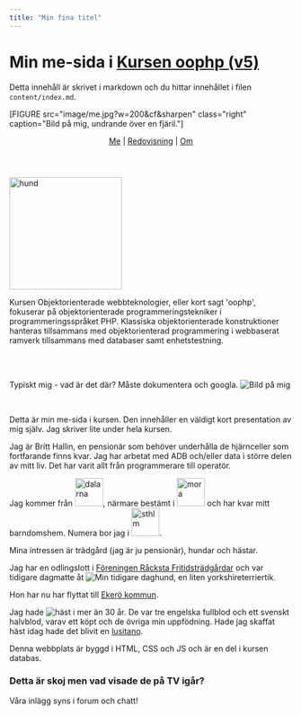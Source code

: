 ```yaml
---
title: "Min fina titel"
---
```

<div class="rubrikrad">
    <h1>Min me-sida i
        <a href="https://dbwebb.se/kurser/oophp-v5">Kursen oophp (v5)</a></h1>
</div>

Detta innehåll är skrivet i markdown och du hittar innehållet i filen `content/index.md`.

[FIGURE src="image/me.jpg?w=200&cf&sharpen" class="right" caption="Bild på mig, undrande över en fjäril."]

<html lang="sv">
<head>
    <meta charset="utf-8">
    <title>Presentation av min själv i databaskursen </title>
<!--    <link rel="stylesheet" href="style/style_03_color.css"> -->
    <link rel="stylesheet" href="style/style_me.css">
    <link rel="stylesheet" href="style/responsive.css">
    <link rel="icon" href="favicon.ico">
</head>

<body>

<header>
    <nav>
        <a href="me.html">Me</a> |
        <a href="redovisning.html">Redovisning</a> |
        <a href="om.html">Om</a>
    </nav>
</header>

<div>
    <img src="img/hund.jpg" id="hund" width="200" alt="hund">
</div>


Kursen Objektorienterade webbteknologier, eller kort sagt 'oophp', fokuserar på objektorienterade programmeringstekniker i programmeringsspråket PHP. Klassiska objektorienterade konstruktioner hanteras tillsammans med objektorienterad programmering i webbaserat ramverk tillsammans med databaser samt enhetstestning.
<div class="min-sida">
<br><br>
<p>Typiskt mig - vad är det där? Måste dokumentera och googla.
    <img src="img/me_fjaril.jpg" id="jag" alt="Bild på mig"></p>
<br>
<p>Detta är min me-sida i kursen. Den innehåller en väldigt kort presentation av mig själv. Jag skriver lite under hela kursen.</p>

<p>Jag är Britt Hallin, en pensionär som behöver underhålla de hjärnceller som fortfarande finns kvar.
    Jag har arbetat med ADB och/eller data i större delen av mitt liv. Det har varit allt från programmerare till operatör.</p>

<p>Jag kommer från
    <img src="img/1200px-Dalarna_vapen.png" id="dalarna" width="50" alt="dalarna">, närmare bestämt i
    <img src="img/dalahastar.jpg" id="mora" width="50" alt="mora"> och har kvar mitt barndomshem. Numera bor jag i
    <img src="img/Sthlm.png" id="sthlm" width="50" alt="sthlm">.</p>

<p>Mina intressen är trädgård (jag är ju pensionär), hundar och hästar.</p>

<p>Jag har en odlingslott i
    <a href="https://rackstakoloni.se/">Föreningen Råcksta Fritidsträdgårdar</a> och var tidigare dagmatte åt
    <img src="img/hund.jpg" class="hund" alt="Min tidigare daghund">, en liten yorkshireterriertik.

Hon har nu har flyttat till
    <a href="http://www.ekero.se/">Ekerö kommun</a>.</p>
<p>Jag hade <img src="img/equineskelet.jpg" id="skelett" alt="häst"> i mer än 30 år. De var tre engelska fullblod och ett svenskt halvblod, varav ett köpt och de övriga min uppfödning.
Hade jag skaffat häst idag hade det blivit en <a href="http://www.cavalo-lusitano.com/">lusitano</a>.</p>


<p>Denna webbplats är byggd i HTML, CSS och JS och är en del i kursen databas.</p>

<h3>Detta är skoj men vad visade de på TV igår?</h3>

<p>Våra inlägg syns i forum och chatt!</p>

</div>
<div class="mittMeddelande">
<p id="message"></p>
</div>
<script type="text/javascript" src="js/main.js"></script>
</body>
</html>

